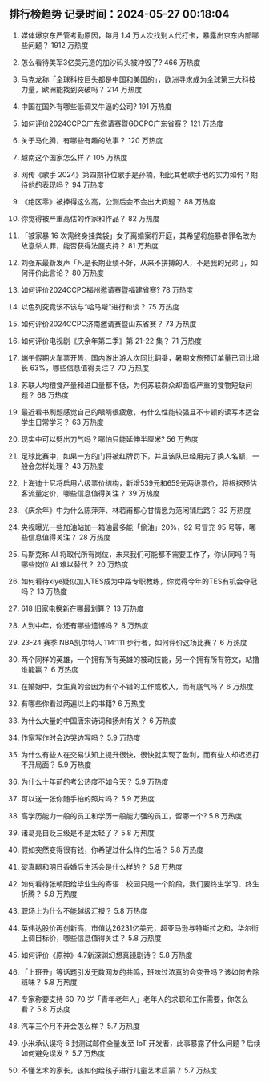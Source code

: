 
## 排行榜趋势 记录时间：2024-05-27 00:18:04
  
  1. 媒体爆京东严管考勤原因，每月 1.4 万人次找别人代打卡，暴露出京东内部哪些问题？ 1912 万热度
    
  2. 怎么看待美军3亿美元造的加沙码头被冲毁了? 466 万热度
    
  3. 马克龙称「全球科技巨头都是中国和美国的」，欧洲寻求成为全球第三大科技力量，欧洲能找到突破吗？ 214 万热度
    
  4. 中国在国外有哪些低调又牛逼的公司? 191 万热度
    
  5. 如何评价2024CCPC广东邀请赛暨GDCPC广东省赛？ 121 万热度
    
  6. 关于马化腾，有哪些有趣的故事？ 120 万热度
    
  7. 越南这个国家怎么样？ 105 万热度
    
  8. 网传《歌手 2024》第四期补位歌手是孙楠，相比其他歌手他的实力如何？期待他的表现吗？ 94 万热度
    
  9. 《绝区零》被捧得这么高，公测后会不会出大问题？ 88 万热度
    
  10. 你觉得被严重高估的作家和作品？ 82 万热度
    
  11. 「被家暴 16 次需终身挂粪袋」女子离婚案将开庭，其希望将施暴者罪名改为故意杀人罪，能否获得法庭支持？ 81 万热度
    
  12. 刘强东最新发声「凡是长期业绩不好，从来不拼搏的人，不是我的兄弟 」，如何评价此言论？ 80 万热度
    
  13. 如何评价2024CCPC福州邀请赛暨福建省赛? 78 万热度
    
  14. 以色列究竟该不该与“哈马斯”进行和谈？ 75 万热度
    
  15. 如何评价2024CCPC济南邀请赛暨山东省赛？ 73 万热度
    
  16. 如何评价电视剧《庆余年第二季》第 21-22 集？ 71 万热度
    
  17. 端午假期火车票开售，国内游出游人次同比翻番，暑期文旅预订单量已同比增长 63%，哪些信息值得关注？ 70 万热度
    
  18. 苏联人均粮食产量和进口量都不低，为何苏联群众却面临严重的食物短缺问题？ 68 万热度
    
  19. 最近看书刷题感觉自己的眼睛很疲惫，有什么性能较强且不卡顿的读写本适合学生日常学习？ 63 万热度
    
  20. 现实中可以劈出刀气吗？哪怕只能延伸半厘米? 56 万热度
    
  21. 足球比赛中，如果一方的门将被红牌罚下，并且该队已经用完了换人名额，一般会怎样处理？ 43 万热度
    
  22. 上海迪士尼将启用六级票价结构，新增539元和659元两级票价，将根据预估客流量定价，哪些信息值得关注？ 39 万热度
    
  23. 《庆余年》中为什么陈萍萍、林若甫都心甘情愿为范闲铺后路？ 32 万热度
    
  24. 央视曝光一些加油站加一箱油最多能「偷油」20%，92 号冒充 95 号等，哪些信息值得关注？ 28 万热度
    
  25. 马斯克称 AI 将取代所有岗位，未来我们可能都不需要工作了，你认同吗？有哪些岗位 AI 难以替代？ 20 万热度
    
  26. 如何看待xiye疑似加入TES成为中路专职教练，你觉得今年的TES有机会夺冠吗？ 13 万热度
    
  27. 618 旧家电换新在哪最划算？ 13 万热度
    
  28. 人到中年，你还有哪些遗憾吗？ 8 万热度
    
  29. 23-24 赛季 NBA凯尔特人 114:111 步行者，如何评价这场比赛？ 6 万热度
    
  30. 两个同样的英雄，一个拥有所有英雄的被动技能，另一个拥有所有符文，站撸谁能赢？ 6 万热度
    
  31. 在婚姻中，女生真的会因为有个不错的工作或收入，而有底气吗？ 6 万热度
    
  32. 有哪些你看过两遍以上的书籍? 6 万热度
    
  33. 为什么大量的中国唐宋诗词和扬州有关？ 6 万热度
    
  34. 作家写作时会边哭边写吗？ 5.9 万热度
    
  35. 为什么有些人在交易认知上提升很快，很快就实现了盈利，而有些人却迟迟打不开局面？ 5.9 万热度
    
  36. 为什么十年前的考公热度不如今天？ 5.9 万热度
    
  37. 可以送一张你随手拍的照片吗？ 5.9 万热度
    
  38. 高学历能力一般的员工和学历一般能力强的员工，留哪一个? 5.8 万热度
    
  39. 诸葛亮自贬三级是不是太轻了？ 5.8 万热度
    
  40. 假如突然变得很有钱，你希望过什么样的生活？ 5.8 万热度
    
  41. 碇真嗣和明日香婚后生活会是什么样的？ 5.8 万热度
    
  42. 如何看待张朝阳给毕业生的寄语：校园只是一个阶段，我们要终生学习、终生折腾？ 5.8 万热度
    
  43. 职场上为什么不能越级汇报？ 5.8 万热度
    
  44. 英伟达股价再创新高，市值达26231亿美元，超亚马逊与特斯拉之和，华尔街上调目标价，哪些信息值得关注？ 5.8 万热度
    
  45. 如何评价《原神》4.7新深渊幻想真镜剧诗？ 5.8 万热度
    
  46. 「上班丑」等话题引发无数网友的共鸣，班味过浓真的会变丑吗？该如何去除班味？ 5.8 万热度
    
  47. 专家称要支持 60-70 岁「青年老年人」老年人的求职和工作需要，你怎么看？ 5.8 万热度
    
  48. 汽车三个月不开会怎么样？ 5.7 万热度
    
  49. 小米承认误将 6 封测试邮件全量发至 IoT 开发者，此事暴露了什么问题？后续如何避免误发？ 5.7 万热度
    
  50. 不懂艺术的家长，该如何给孩子进行儿童艺术启蒙？ 5.7 万热度
    
